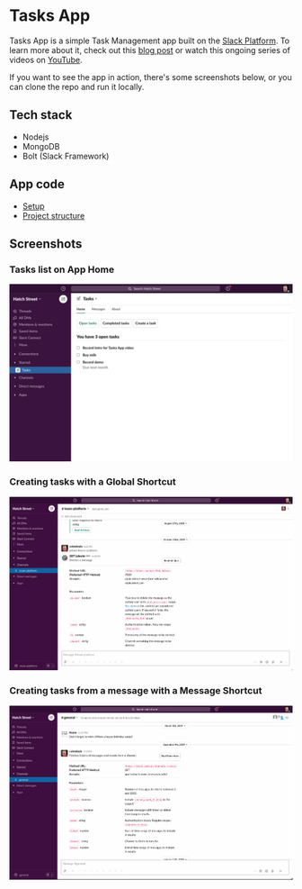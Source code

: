 # Tasks App

Tasks App is a simple Task Management app built on the [Slack Platform](https://api.slack.com). To learn more about it, check out this [blog post](https://slack.com/intl/en-ie/blog/developers/sharpen-development-skills-tasks-app) or watch this ongoing series of videos on [YouTube](https://youtube.com/playlist?list=PLWlXaxtQ7fUb0B4uNTKirvrQ0JOTCBFae).

If you want to see the app in action, there's some screenshots below, or you can clone the repo and run it locally.

## Tech stack

- Nodejs
- MongoDB
- Bolt (Slack Framework)

## App code

- [Setup](./docs/setup.md)
- [Project structure](./docs/structure.md)

## Screenshots

### Tasks list on App Home
![Tasks list on App Home](./docs/images/tasks-home-screen.png)

### Creating tasks with a Global Shortcut
![Creating tasks with a global shortcut](./docs/images/tasks-shortcut.gif)

### Creating tasks from a message with a Message Shortcut
![Creating tasks from a message with a Message Shortcut](./docs/images/tasks-message-shortcut.gif)

